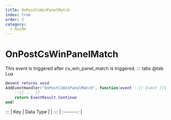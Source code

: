 ```yaml
---
title: OnPostCsWinPanelMatch
index: true
order: 2
category:
  - Guide
---
```


# OnPostCsWinPanelMatch
This event is triggered after cs_win_panel_match is triggered.
::: tabs
@tab Lua
```lua
@event returns void
AddEventHandler("OnPostCsWinPanelMatch", function(event --[[ Event ]])
    --[[ ... ]]
    return EventResult.Continue
end)
```

:::
| Key | Data Type |
| :-: | :-------: |